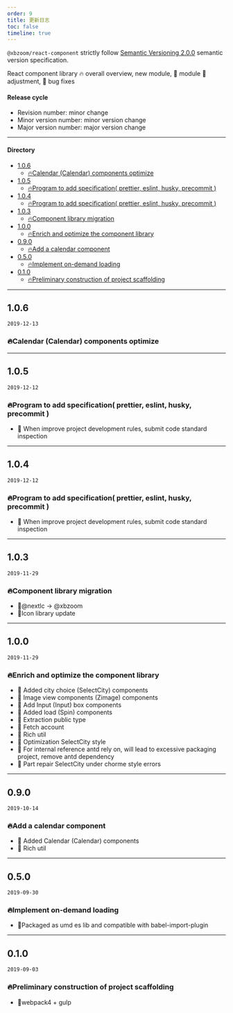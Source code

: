 ```yaml
---
order: 9
title: 更新日志
toc: false
timeline: true
---
```


`@xbzoom/react-component` strictly follow [Semantic Versioning 2.0.0](http://semver.org/lang/zh-CN/) semantic version specification.

React component library 🔥 overall overview, new module, 💄 module 🌟 adjustment, 🐞 bug fixes

#### Release cycle

* Revision number: minor change
* Minor version number: minor version change
* Major version number: major version change

---

#### Directory
- [1.0.6](#106)
  - [🔥Calendar (Calendar) components optimize](#%f0%9f%94%a5calendar-calendar-components-optimize)
- [1.0.5](#105)
  - [🔥Program to add specification( prettier, eslint, husky, precommit )](#%f0%9f%94%a5program-to-add-specification-prettier-eslint-husky-precommit)
- [1.0.4](#104)
  - [🔥Program to add specification( prettier, eslint, husky, precommit )](#%f0%9f%94%a5program-to-add-specification-prettier-eslint-husky-precommit--1)
- [1.0.3](#103)
  - [🔥Component library migration](#%f0%9f%94%a5component-library-migration)
- [1.0.0](#100)
  - [🔥Enrich and optimize the component library](#%f0%9f%94%a5enrich-and-optimize-the-component-library)
- [0.9.0](#090)
  - [🔥Add a calendar component](#%f0%9f%94%a5add-a-calendar-component)
- [0.5.0](#050)
  - [🔥Implement on-demand loading](#%f0%9f%94%a5implement-on-demand-loading)
- [0.1.0](#010)
  - [🔥Preliminary construction of project scaffolding](#%f0%9f%94%a5preliminary-construction-of-project-scaffolding)

---

## 1.0.6

`2019-12-13`

### 🔥Calendar (Calendar) components optimize

---

## 1.0.5

`2019-12-12`

### 🔥Program to add specification( prettier, eslint, husky, precommit )

- 💄 When improve project development rules, submit code standard inspection
  
---

## 1.0.4

`2019-12-12`

### 🔥Program to add specification( prettier, eslint, husky, precommit )

- 💄 When improve project development rules, submit code standard inspection

---

## 1.0.3

`2019-11-29`

### 🔥Component library migration

- 💄@nextlc -> @xbzoom
- 💄Icon library update


---

## 1.0.0

`2019-11-29`

### 🔥Enrich and optimize the component library

- 🌟 Added city choice (SelectCity) components
- 🌟 Image view components (Zimage) components
- 🌟 Add Input (Input) box components
- 🌟 Added load (Spin) components
- 💄 Extraction public type
- 💄 Fetch account
- 💄 Rich util
- 💄 Optimization SelectCity style
- 💄 For internal reference antd rely on, will lead to excessive packaging project, remove antd dependency
- 🐞 Part repair SelectCity under chorme style errors

---

## 0.9.0

`2019-10-14`

### 🔥Add a calendar component

- 🌟 Added Calendar (Calendar) components
- 🌟 Rich util

---

## 0.5.0

`2019-09-30`

### 🔥Implement on-demand loading

- 🌟Packaged as umd es lib and compatible with babel-import-plugin

---

## 0.1.0

`2019-09-03`

### 🔥Preliminary construction of project scaffolding

- 🌟webpack4 + gulp